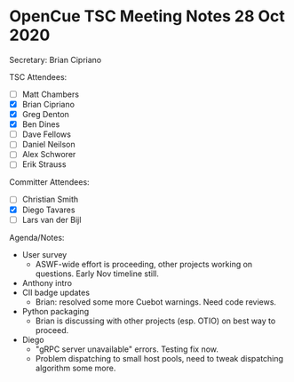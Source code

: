 # OpenCue TSC Meeting Notes 28 Oct 2020

Secretary: Brian Cipriano

TSC Attendees:

* [ ] Matt Chambers
* [x] Brian Cipriano
* [x] Greg Denton
* [x] Ben Dines
* [ ] Dave Fellows
* [ ] Daniel Neilson
* [ ] Alex Schworer
* [ ] Erik Strauss

Committer Attendees:

* [ ] Christian Smith
* [x] Diego Tavares
* [ ] Lars van der Bijl

Agenda/Notes:

* User survey
   * ASWF-wide effort is proceeding, other projects working on questions. Early Nov timeline still.
* Anthony intro
* CII badge updates
   * Brian: resolved some more Cuebot warnings. Need code reviews.
* Python packaging
   * Brian is discussing with other projects (esp. OTIO) on best way to proceed.
* Diego
   * "gRPC server unavailable" errors. Testing fix now.
   * Problem dispatching to small host pools, need to tweak dispatching algorithm some more.
